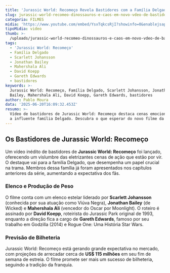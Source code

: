 ```yaml
---
title: 'Jurassic World: Recomeço Revela Bastidores com a Família Delgado em Ação'
slug: jurassic-world-recomeo-dinossauros-e-caos-em-novo-vdeo-de-bastidores
categoria: FILMES
midia: 'https://www.youtube.com/embed/YsxTqkcsRjI?showinfo=0&enablejsapi=1'
tipoMidia: video
thumb: >-
  /uploads/jurassic-world-recomeo-dinossauros-e-caos-em-novo-vdeo-de-bastidores-thumb.png
tags:
  - 'Jurassic World: Recomeço'
  - Família Delgado
  - Scarlett Johansson
  - Jonathan Bailey
  - Mahershala Ali
  - David Koepp
  - Gareth Edwards
  - bastidores
keywords: >-
  Jurassic World: Recomeço, Família Delgado, Scarlett Johansson, Jonathan
  Bailey, Mahershala Ali, David Koepp, Gareth Edwards, bastidores
author: Pablo Moura
data: '2025-06-20T16:09:32.453Z'
resumo: >-
  Vídeo de bastidores de Jurassic World: Recomeço destaca cenas emocionantes com
  a influente família Delgado. Descubra o que esperar do novo filme da franquia.
---
```


## Os Bastidores de Jurassic World: Recomeço

<blockquote class="twitter-tweet"><a href="https://twitter.com/user/status/1935774599456678332"></a></blockquote>

Um vídeo inédito de bastidores de **Jurassic World: Recomeço** foi lançado, oferecendo um vislumbre das eletrizantes cenas de ação que estão por vir. O destaque vai para a família Delgado, que desempenha um papel crucial na trama. Membros dessa família já foram apresentados nos capítulos anteriores da série, aumentando a expectativa dos fãs. 

### Elenco e Produção de Peso

O filme conta com um elenco estelar liderado por **Scarlett Johansson** (conhecida por sua atuação como Viúva Negra), **Jonathan Bailey** (de Wicked) e **Mahershala Ali** (vencedor do Oscar por Moonlight). O roteiro é assinado por **David Koepp**, roteirista do Jurassic Park original de 1993, enquanto a direção fica a cargo de **Gareth Edwards**, famoso por seu trabalho em Godzilla (2014) e Rogue One: Uma História Star Wars. 

### Previsão de Bilheteria

Jurassic World: Recomeço está gerando grande expectativa no mercado, com projeções de arrecadar cerca de **US$ 115 milhões** em seu fim de semana de estreia. O filme promete ser mais um sucesso de bilheteria, seguindo a tradição da franquia.

